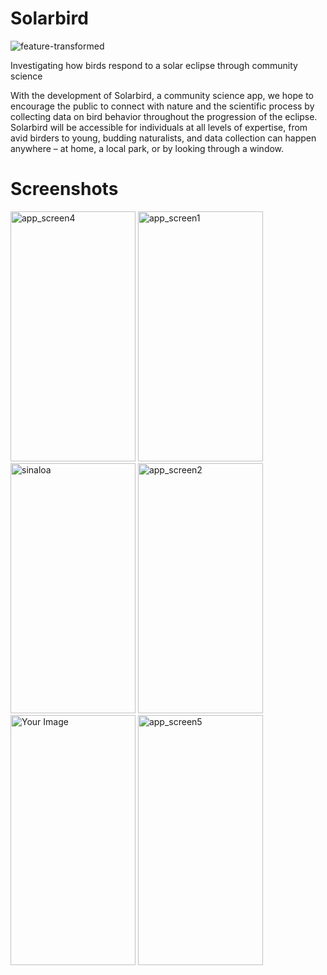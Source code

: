 # Solarbird
![feature-transformed](https://github.com/seandixit/Solarbird/assets/153400712/4da48efd-2995-4d7f-a38f-7f0b1c4bd4ec)

Investigating how birds respond to a solar eclipse through community science

With the development of Solarbird, a community science app, we hope to encourage the public to connect with nature and the scientific process by collecting data on bird behavior throughout the progression of the eclipse. Solarbird will be accessible for individuals at all levels of expertise, from avid birders to young, budding naturalists, and data collection can happen anywhere – at home, a local park, or by looking through a window.

# Screenshots
<img src="https://github.com/seandixit/Solarbird/assets/153400712/5edd0957-042d-4e78-ac64-e89b7251d9a1" alt="app_screen4" width="200" height="400">
<img src="https://github.com/seandixit/Solarbird/assets/153400712/c894b021-8740-4d1d-b3db-21e9a4ac7233" alt="app_screen1" width="200" height="400">
<img src="https://github.com/seandixit/Solarbird/assets/153400712/b8eca14f-6568-4b0b-9f1e-b8d7c2ed4dce" alt="sinaloa" width="200" height="400">
<img src="https://github.com/seandixit/Solarbird/assets/153400712/993ca785-c2fb-4347-bf33-f808bf62a8e5" alt="app_screen2" width="200" height="400">
<img src="https://github.com/seandixit/Solarbird/assets/153400712/e138f45d-d9d3-4ea9-96f1-9bd3ea4c32d5" alt="Your Image" width="200" height="400">
<img src="https://github.com/seandixit/Solarbird/assets/153400712/3d3d0554-6447-4326-9d1f-933981f54183" alt="app_screen5" width="200" height="400">



